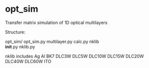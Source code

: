 # opt_sim
Transfer matrix simulation of 1D optical multilayers

Structure:

opt_sim/
	opt_sim.py
	multilayer.py
	calc.py
	nklib\
		__init__.py
		nklib.py


nklib includes
Ag
Al
BK7
DLC3W
DLC5W
DLC10W
DLC15W
DLC20W
DLC40W
DLC60W
ITO